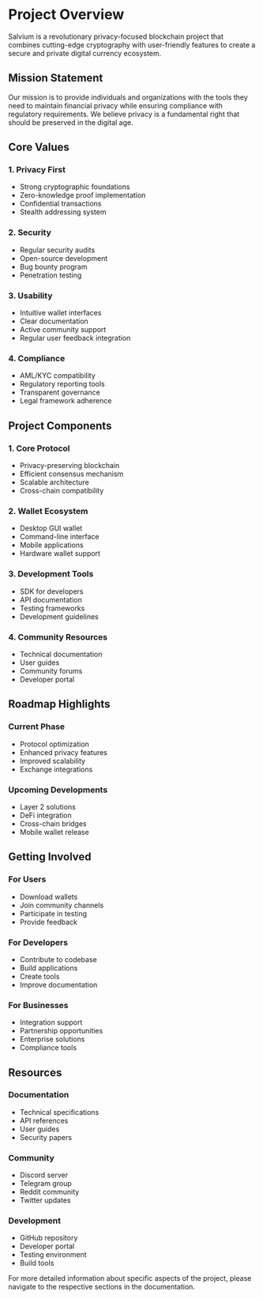 # Project Overview

Salvium is a revolutionary privacy-focused blockchain project that combines cutting-edge cryptography with user-friendly features to create a secure and private digital currency ecosystem.

## Mission Statement

Our mission is to provide individuals and organizations with the tools they need to maintain financial privacy while ensuring compliance with regulatory requirements. We believe privacy is a fundamental right that should be preserved in the digital age.

## Core Values

### 1. Privacy First
- Strong cryptographic foundations
- Zero-knowledge proof implementation
- Confidential transactions
- Stealth addressing system

### 2. Security
- Regular security audits
- Open-source development
- Bug bounty program
- Penetration testing

### 3. Usability
- Intuitive wallet interfaces
- Clear documentation
- Active community support
- Regular user feedback integration

### 4. Compliance
- AML/KYC compatibility
- Regulatory reporting tools
- Transparent governance
- Legal framework adherence

## Project Components

### 1. Core Protocol
- Privacy-preserving blockchain
- Efficient consensus mechanism
- Scalable architecture
- Cross-chain compatibility

### 2. Wallet Ecosystem
- Desktop GUI wallet
- Command-line interface
- Mobile applications
- Hardware wallet support

### 3. Development Tools
- SDK for developers
- API documentation
- Testing frameworks
- Development guidelines

### 4. Community Resources
- Technical documentation
- User guides
- Community forums
- Developer portal

## Roadmap Highlights

### Current Phase
- Protocol optimization
- Enhanced privacy features
- Improved scalability
- Exchange integrations

### Upcoming Developments
- Layer 2 solutions
- DeFi integration
- Cross-chain bridges
- Mobile wallet release

## Getting Involved

### For Users
- Download wallets
- Join community channels
- Participate in testing
- Provide feedback

### For Developers
- Contribute to codebase
- Build applications
- Create tools
- Improve documentation

### For Businesses
- Integration support
- Partnership opportunities
- Enterprise solutions
- Compliance tools

## Resources

### Documentation
- Technical specifications
- API references
- User guides
- Security papers

### Community
- Discord server
- Telegram group
- Reddit community
- Twitter updates

### Development
- GitHub repository
- Developer portal
- Testing environment
- Build tools

For more detailed information about specific aspects of the project, please navigate to the respective sections in the documentation.
